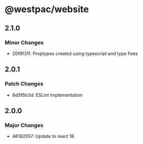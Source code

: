 # @westpac/website

## 2.1.0

### Minor Changes

- 20f9f31f: Proptypes created using typescript and type fixes

## 2.0.1

### Patch Changes

- 8d3f5b3d: ESLint implementation

## 2.0.0

### Major Changes

- 46182557: Update to react 18
